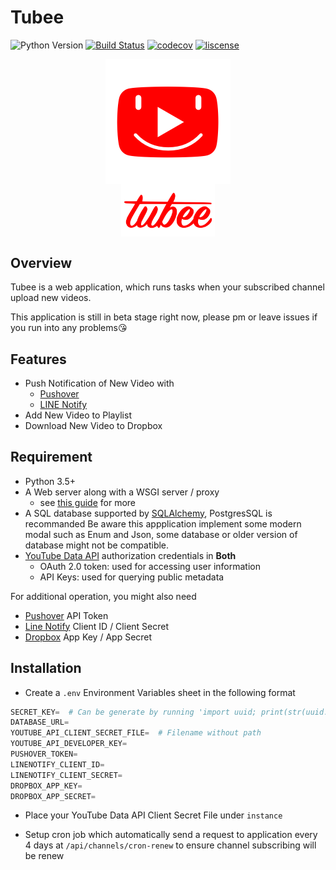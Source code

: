 # Tubee

![Python Version](https://img.shields.io/badge/python-3.5+-blue.svg)
[![Build Status](https://travis-ci.com/tomy0000000/Tubee.svg?token=pcX4zcaLzopbPNP4Hs2J&branch=master)](https://travis-ci.com/tomy0000000/Tubee)
[![codecov](https://codecov.io/gh/tomy0000000/Tubee/branch/master/graph/badge.svg?token=j6pUVAg2Wf)](https://codecov.io/gh/tomy0000000/Tubee)
[![liscense](https://img.shields.io/github/license/tomy0000000/Tubee.svg)](https://github.com/tomy0000000/Tubee/blob/master/LICENSE)

<p align="center">
    <img src="tubee/static/favicon.png" align="center">
    <br>
    <img width="150" src="tubee/static/img/tubee_text.png" align="center">
</p>

## Overview

Tubee is a web application, which runs tasks when your subscribed channel upload new videos.

This application is still in beta stage right now, please pm or leave issues if you run into any problems😘

## Features

* Push Notification of New Video with
  * [Pushover](https://pushover.net)
  * [LINE Notify](https://notify-bot.line.me)
* Add New Video to Playlist
* Download New Video to Dropbox

## Requirement

* Python 3.5+
* A Web server along with a WSGI server / proxy
  * see [this guide](./deploy/README.md) for more
* A SQL database supported by [SQLAlchemy](https://docs.sqlalchemy.org/en/13/dialects/), PostgresSQL is recommanded
  Be aware this appplication implement some modern modal such as Enum and Json, some database or older version of database might not be compatible.
* [YouTube Data API](https://developers.google.com/youtube/registering_an_application) authorization credentials in **Both**
  * OAuth 2.0 token: used for accessing user information
  * API Keys: used for querying public metadata

For additional operation, you might also need

* [Pushover](https://pushover.net/) API Token
* [Line Notify](https://notify-bot.line.me/zh_TW/) Client ID / Client Secret
* [Dropbox](https://www.dropbox.com/developers/apps) App Key / App Secret

## Installation

* Create a `.env` Environment Variables sheet in the following format

```python
SECRET_KEY=  # Can be generate by running 'import uuid; print(str(uuid.uuid4()))'
DATABASE_URL=
YOUTUBE_API_CLIENT_SECRET_FILE=  # Filename without path
YOUTUBE_API_DEVELOPER_KEY=
PUSHOVER_TOKEN=
LINENOTIFY_CLIENT_ID=
LINENOTIFY_CLIENT_SECRET=
DROPBOX_APP_KEY=
DROPBOX_APP_SECRET=
```

* Place your YouTube Data API Client Secret File under `instance`

* Setup cron job which automatically send a request to application every 4 days at `/api/channels/cron-renew` to ensure channel subscribing will be renew